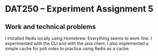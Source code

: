 # DAT250 – Experiment Assignment 5

## Work and technical problems
I installed Redis locally using Homebrew. Everything seems to work fine.
I experimented with the CLI and with the java client.
I also implemented a simple cache for poll votes to practice using Redis as a cache.


